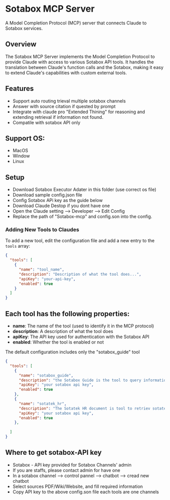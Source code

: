 # Sotabox MCP Server

A Model Completion Protocol (MCP) server that connects Claude to Sotabox services.

## Overview

The Sotabox MCP Server implements the Model Completion Protocol to provide Claude with access to various Sotabox API tools. It handles the translation between Claude's function calls and the Sotabox, making it easy to extend Claude's capabilities with custom external tools.

## Features

- Support auto routing trieval multiple sotabox channels
- Answer with source citation if quested by prompt
- Integrate with claude pro "Extended Thining" for reasoning and extending retrieval if information not found.
- Compatile with sotabox API only

## Support OS:
 - MacOS 
 - Window
 - Linux

## Setup 
 - Download Sotabox Executor Adater in this folder (use correct os file)
 - Download sample config.json file
 - Config Sotabox APi key as the guide below
 - Download Claude Destop if you dont have one
 - Open the Claude setting --> Developer --> Edit Config
 - Replace the path of "Sotabox-mcp" and config.son into the config.


### Adding New Tools to Claudes

To add a new tool, edit the configuration file and add a new entry to the `tools` array:

```json
{
  "tools": [
    {
      "name": "tool_name",
      "description": "Description of what the tool does...",
      "apiKey": "your-api-key",
      "enabled": true
    }
  ]
}
```

## Each tool has the following properties:
- **name**: The name of the tool (used to identify it in the MCP protocol)
- **description**: A description of what the tool does
- **apiKey**: The API key used for authentication with the Sotabox API
- **enabled**: Whether the tool is enabled or not

The default configuration includes only the "sotabox_guide" tool

```json
{
  "tools": [
    {
      "name": "sotabox_guide",
      "description": "the Sotabox Guide is the tool to query information about Sotabox product. Always answer based on the data provided with ciation clearly",
      "apiKey": "your sotabox api key",
      "enabled": true
    },
    {
      "name": "sotatek_hr",
      "description": "The Sotatek HR document is tool to retriev sotatek internal HR document. Always answer based on the data provided with ciation clearly",
      "apiKey": "your sotabox api key",
      "enabled": true
    },
    
  ]
} 
```

## Where to get sotabox-API key

- Sotabox - API key provided for Sotabox Channels' admin
- If you are staffs, please contact admin for have one
- In a sotabox channel --> control pannel --> chatbot --> cread new chatbot
- Select sources PDF/Wiki/Website, and fill required information
- Copy API key to the above config.son file each tools are one channels







